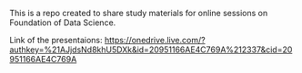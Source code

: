 This is a repo created to share study materials for online sessions on Foundation of Data Science.

Link of the presentaions: https://onedrive.live.com/?authkey=%21AJjdsNd8khU5DXk&id=20951166AE4C769A%212337&cid=20951166AE4C769A
